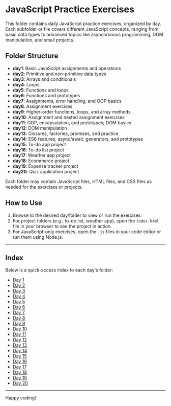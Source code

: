 # JavaScript Practice Exercises

This folder contains daily JavaScript practice exercises, organized by day. Each subfolder or file covers different JavaScript concepts, ranging from basic data types to advanced topics like asynchronous programming, DOM manipulation, and small projects.

## Folder Structure

- **day1**: Basic JavaScript assignments and operations
- **day2**: Primitive and non-primitive data types
- **day3**: Arrays and conditionals
- **day4**: Loops
- **day5**: Functions and loops
- **day6**: Functions and prototypes
- **day7**: Assignments, error handling, and OOP basics
- **day8**: Assignment exercises
- **day9**: Higher-order functions, loops, and array methods
- **day10**: Assignment and nested assignment exercises
- **day11**: OOP, encapsulation, and prototypes; DOM basics
- **day12**: DOM manipulation
- **day13**: Closures, factories, promises, and practice
- **day14**: ES6 features, async/await, generators, and prototypes
- **day15**: To-do app project
- **day16**: To-do list project
- **day17**: Weather app project
- **day18**: Ecommerce project
- **day19**: Expense tracker project
- **day20**: Quiz application project

Each folder may contain JavaScript files, HTML files, and CSS files as needed for the exercises or projects.

## How to Use

1. Browse to the desired day/folder to view or run the exercises.
2. For project folders (e.g., to-do list, weather app), open the `index.html` file in your browser to see the project in action.
3. For JavaScript-only exercises, open the `.js` files in your code editor or run them using Node.js.

---

## Index

Below is a quick-access index to each day's folder:

- [Day 1](./day1/)
- [Day 2](./day2/)
- [Day 3](./day3/)
- [Day 4](./day4/)
- [Day 5](./day5/)
- [Day 6](./day6/)
- [Day 7](./day7/)
- [Day 8](./day8/)
- [Day 9](./day9/)
- [Day 10](./day10/)
- [Day 11](./day11/)
- [Day 12](./day12/)
- [Day 13](./day13/)
- [Day 14](./day14/)
- [Day 15](./day15/)
- [Day 16](./day16/)
- [Day 17](./day17/)
- [Day 18](./day18/)
- [Day 19](./day19/)
- [Day 20](./day20/)

---

Happy coding!
